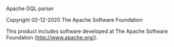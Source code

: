 Apache GQL parser

Copyright 02-12-2020 The Apache Software Foundation


This product includes software developed at 
The Apache Software Foundation (http://www.apache.org/).